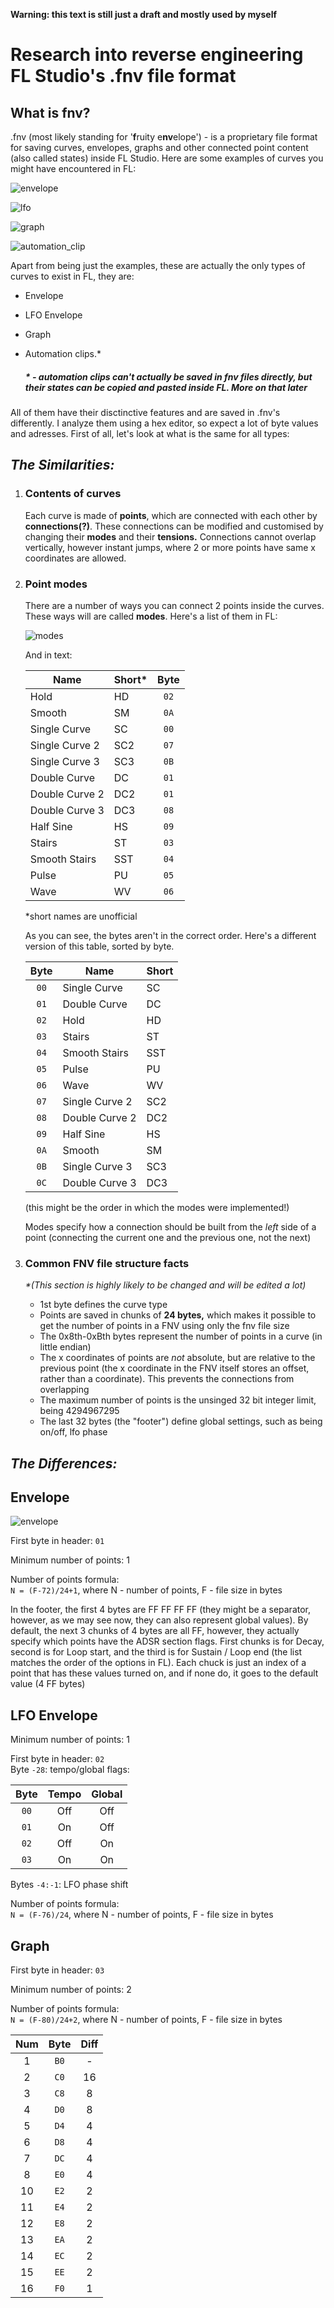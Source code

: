**Warning: this text is still just a draft and mostly used by myself**

# **Research into reverse engineering FL Studio's .fnv file format**

## What is fnv?

.fnv (most likely standing for '**f**ruity e**nv**elope') - is a proprietary file format for saving curves, envelopes, graphs and other connected point content (also called states) inside FL Studio. Here are some examples of curves you might have encountered in FL:

![envelope](https://github.com/artemetra/fnv/blob/main/res/envelope_example.png?raw=true "envelope_example.png")

![lfo](https://github.com/artemetra/fnv/blob/main/res/lfo_example.png?raw=True "lfo_example.png")

![graph](https://github.com/artemetra/fnv/blob/main/res/graph_example.png?raw=true "graph_example.png")

![automation_clip](https://github.com/artemetra/fnv/blob/main/res/automation_example.png?raw=true "automation_example.png")

Apart from being just the examples, these are actually the only types of curves to exist in FL, they are:

* Envelope
* LFO Envelope
* Graph
* Automation clips.*

  ##### \* - automation clips can't actually be saved in fnv files directly, but their _states_ can be copied and pasted inside FL. More on   that later

All of them have their disctinctive features and are saved in .fnv's differently. I analyze them using a hex editor, so expect a lot of byte values and adresses. First of all, let's look at what is the same for all types:

## _The Similarities:_

1. ### Contents of curves

    Each curve is made of **points**, which are connected with each other by **connections(?)**. These connections can be modified and customised by changing their **modes** and their **tensions.** Connections cannot overlap vertically, however instant jumps, where 2 or more points have same x coordinates are allowed.  

2. ### Point modes

    There are a number of ways you can connect 2 points inside the curves. These ways will are called **modes**. Here's a list of them in FL:

    ![modes](https://github.com/artemetra/fnv/blob/main/res/modes_example.png?raw=true "modes_example.png")

    And in text:

    | Name           | Short* | Byte   |
    | --------       | -----  | :--:   |
    | Hold           | HD     | `02`   |
    | Smooth         | SM     | `0A`   |
    | Single Curve   | SC     | `00`   |
    | Single Curve 2 | SC2    | `07`   |
    | Single Curve 3 | SC3    | `0B`   |
    | Double Curve   | DC     | `01`   |
    | Double Curve 2 | DC2    | `01`   |
    | Double Curve 3 | DC3    | `08`   |
    | Half Sine      | HS     | `09`   |
    | Stairs         | ST     | `03`   |
    | Smooth Stairs  | SST    | `04`   |
    | Pulse          | PU     | `05`   |
    | Wave           | WV     | `06`   |

    *short names are unofficial  

    As you can see, the bytes aren't in the correct order. Here's a different version of this table, sorted by byte.

    | Byte   | Name           | Short  |
    | :--:   | --------       | -----  |
    | `00`   | Single Curve   | SC     |
    | `01`   | Double Curve   | DC     |
    | `02`   | Hold           | HD     |
    | `03`   | Stairs         | ST     |
    | `04`   | Smooth Stairs  | SST    |
    | `05`   | Pulse          | PU     |
    | `06`   | Wave           | WV     |
    | `07`   | Single Curve 2 | SC2    |
    | `08`   | Double Curve 2 | DC2    |
    | `09`   | Half Sine      | HS     |
    | `0A`   | Smooth         | SM     |
    | `0B`   | Single Curve 3 | SC3    |
    | `0С`   | Double Curve 3 | DC3    |

    (this might be the order in which the modes were implemented!)

    Modes specify how a connection should be built from the _left_ side of a point (connecting the current one and the previous one, not the next)  

3. ### Common FNV file structure facts

    _*(This section is highly likely to be changed and will be edited a lot)_  

    * 1st byte defines the curve type
    * Points are saved in chunks of **24 bytes,** which makes it possible to get the number of points in a FNV using only the fnv file size
	* The 0x8th-0xBth bytes represent the number of points in a curve (in little endian)
	* The x coordinates of points are _not_ absolute, but are relative to the previous point (the x coordinate in the FNV itself stores an offset, rather than a coordinate). This prevents the connections from overlapping
	* The maximum number of points is the unsinged 32 bit integer limit, being 4294967295
	* The last 32 bytes (the "footer") define global settings, such as being on/off, lfo phase 
	

## _The Differences:_

## Envelope

![envelope](https://github.com/artemetra/fnv/blob/main/res/envelope_on.png?raw=true "envelope_on.png")

First byte in header: `01`  

Minimum number of points: 1

Number of points formula:  
`N = (F-72)/24+1`,
where N - number of points, F - file size in bytes

In the footer, the first 4 bytes are FF FF FF FF (they might be a separator, however, as we may see now, they can also represent global values).
By default, the next 3 chunks of 4 bytes are all FF, however, they actually specify which points have the ADSR section flags. First chunks is for Decay, second is for Loop start, and the third is for Sustain / Loop end (the list matches the order of the options in FL). Each chuck is just an index of a point that has these values turned on, and if none do, it goes to the default value (4 FF bytes)

## LFO Envelope

Minimum number of points: 1

First byte in header: `02`  
Byte `-28`: tempo/global flags:  

| Byte | Tempo | Global |
| :--: | :---: | :----: |
| `00` | Off   | Off    |
| `01` | On    | Off    |
| `02` | Off   | On     |
| `03` | On    | On     |

Bytes `-4:-1`: LFO phase shift  

Number of points formula:  
`N = (F-76)/24`,
where N - number of points, F - file size in bytes

## Graph  
First byte in header: `03`

Minimum number of points: 2

Number of points formula:  
`N = (F-80)/24+2`,
where N - number of points, F - file size in bytes

|Num |Byte  |Diff|
|:-: |:-:   |:-: |
| 1  | `B0` | -  |
| 2  | `C0` | 16 |
| 3  | `C8` |  8 |
| 4  | `D0` |  8 |
| 5  | `D4` |  4 |
| 6  | `D8` |  4 |
| 7  | `DC` |  4 |
| 8  | `E0` |  4 |
| 10 | `E2` |  2 |
| 11 | `E4` |  2 |
| 12 | `E8` |  2 |
| 13 | `EA` |  2 |
| 14 | `EC` |  2 |
| 15 | `EE` |  2 |
| 16 | `F0` |  1 |

